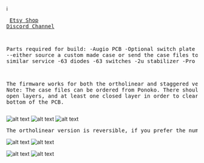 i<pre>
<a href="https://www.etsy.com/shop/DeebsKeebs">Etsy Shop</a>
<a href="https://discord.gg/bxgbeNf">Discord Channel</a>

Parts required for build:
  -Augio PCB
  -Optional switch plate
  -Case --either source a custom made case or send the case files to Ponoko or similar service
  -63 diodes
  -63 switches
  -2u stabilizer
  -Pro micro

The firmware works for both the ortholinear and staggered version
Note: The case files can be ordered from Ponoko.  There should be two open layers, and at least one closed layer in order to clear the USB and bottom of the PCB.
</pre>

![alt text](https://i.imgur.com/Gur67JT.jpg)
![alt text](https://i.imgur.com/GuPMF7Y.jpg)
![alt text](https://i.imgur.com/j1mmju4.jpg)



<pre>
The ortholinear version is reversible, if you prefer the numpad on the right side.  However, the pro micro needs to be flipped.
</pre>

![alt text](https://i.imgur.com/PatkK3w.jpg)
![alt text](https://i.imgur.com/xuGE01p.jpg)

![alt text](https://i.imgur.com/MO0eRQi.jpg)
![alt text](https://i.imgur.com/IYrpj6l.jpg)

